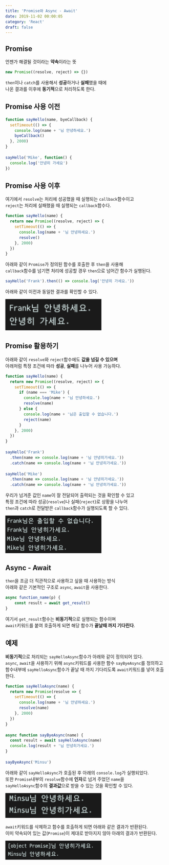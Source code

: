 ```yaml
---
title: 'Promise와 Async - Await'
date: 2019-11-02 00:00:05
category: 'React'
draft: false
---
```


## Promise

언젠가 해결될 것이라는 **약속**이라는 뜻<br>

```javascript
new Promise((resolve, reject) => {})
```

`then`이나 `catch`를 사용해서 **성공**하거나 **실패**했을 때에<br>
나온 결과를 이후에 **동기적**으로 처리하도록 한다.<br>

## Promise 사용 이전

```javascript
function sayHello(name, byeCallback) {
  setTimeout(() => {
    console.log(name + '님 안녕하세요.')
    byeCallback()
  }, 2000)
}

sayHello('Mike', function() {
  console.log('안녕히 가세요')
})
```

## Promise 사용 이후

여기에서 `resolve`는 처리에 성공했을 때 실행되는 `callback`함수이고<br>
`reject`는 처리에 실패했을 때 실행되는 `callback`함수다.<br>

```javascript
function sayHello(name) {
  return new Promise((resolve, reject) => {
    setTimeout(() => {
      console.log(name + '님 안녕하세요.')
      resolve()
    }, 2000)
  })
}
```

아래와 같이 `Promise`가 정의된 함수를 호출한 후 `then`을 사용해<br>
`callback`함수를 넘기면 처리에 성공할 경우 `then`으로 넘어간 함수가 실행된다.<br>

```javascript
sayHello('Frank').then(() => console.log('안녕히 가세요.'))
```

아래와 같이 이전과 동일한 결과를 확인할 수 있다.<br>

<img src="/assets/2019-11-02/1.png" width="300" height="auto" alt="아직 안만듬"><br/>

## Promise 활용하기

아래와 같이 `resolve`와 `reject`함수에도 **값을 넘길 수 있으며**<br>
아래처럼 특정 조건에 따라 **성공**, **실패**를 나누어 사용 가능하다.<br>

```javascript
function sayHello(name) {
  return new Promise((resolve, reject) => {
    setTimeout(() => {
      if (name === 'Mike') {
        console.log(name + '님 안녕하세요.')
        resolve(name)
      } else {
        console.log(name + '님은 출입할 수 없습니다.')
        reject(name)
      }
    }, 2000)
  })
}

sayHello('Frank')
  .then(name => console.log(name + '님 안녕히가세요.'))
  .catch(name => console.log(name + '님 안녕히가세요.'))

sayHello('Mike')
  .then(name => console.log(name + '님 안녕히가세요.'))
  .catch(name => console.log(name + '님 안녕히가세요.'))
```

우리가 넘겨준 값인 `name`이 잘 전달되어 출력되는 것을 확인할 수 있고<br>
특정 조건에 따라 성공(`resolve`)나 실패(`reject`)로 상황을 나누어<br>
`then`과 `catch`로 전달받은 `callback`함수가 실행되도록 할 수 있다.<br>

<img src="/assets/2019-11-02/2.png" width="300" height="auto" alt="아직 안만듬"><br/>

## Async - Await

`then`을 조금 더 직관적으로 사용하고 싶을 때 사용하는 방식<br>
아래와 같은 기본적인 구조로 `async`, `await`을 사용한다.<br>

```javascript
async function_name(p) {
    const result = await get_result()
}
```

여기서 `get_result`함수는 **비동기적**으로 실행되는 함수이며<br>
`await`키워드를 붙여 호출하게 되면 해당 함수가 **끝날때 까지 기다린다**.<br>

## 예제

**비동기적**으로 처리되는 `sayHelloAsync`함수가 아래와 같이 정의되어 있다.<br>
`async`, `await`을 사용하기 위해 `async`키워드를 사용한 함수 `sayByeAsync`를 정의하고<br>
함수내부에 `sayHelloAsync`함수가 끝날 때 까지 기다리도록 `await`키워드를 넣어 호출한다.<br>

```javascript
function sayHelloAsync(name) {
  return new Promise(resolve => {
    setTimeout(() => {
      console.log(name + '님 안녕하세요.')
      resolve(name)
    }, 2000)
  })
}

async function sayByeAsync(name) {
  const result = await sayHelloAsync(name)
  console.log(result + '님 안녕히가세요.')
}

sayByeAsync('Minsu')
```

아래와 같이 `sayHelloAsync`가 호출된 후 아래의 `console.log`가 실행되었다.<br>
또한 `Promise`내부의 `resolve`함수에 **인자**로 넘겨 주었던 `name`을<br>
`sayHelloAsync`함수의 **결과값**으로 받을 수 있는 것을 확인할 수 있다.<br>

<img src="/assets/2019-11-02/3.png" width="300" height="auto" alt="아직 안만듬"><br/>

`await`키워드를 삭제하고 함수를 호출하게 되면 아래와 같은 결과가 반환된다.<br>
이미 약속되어 있는 값(`Promise`)이 제대로 받아지지 않아 아래의 결과가 반환된다.<br>

<img src="/assets/2019-11-02/4.png" width="300" height="auto" alt="아직 안만듬"><br/>
